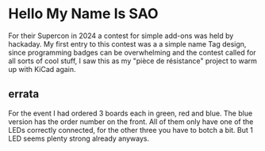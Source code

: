 # Hello My Name Is SAO
For their Supercon in 2024 a contest for simple add-ons was held by hackaday.
My first entry to this contest was a a simple name Tag design,
since programming badges can be overwhelming and the contest called for all sorts of cool stuff,
I saw this as my "pièce de résistance" project to warm up with KiCad again.

## errata
For the event I had ordered 3 boards each in green, red and blue. 
The blue version has the order number on the front.
All of them only have one of the LEDs correctly connected, for the other three you have to botch a bit.
But 1 LED seems plenty strong already anyways.
